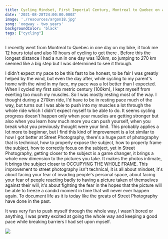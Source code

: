 ```yaml
---
title: Cycling Mindset, First Imperial Century, Montreal to Quebec on a bicycle
date: '2021-08-28T24:00:00.000Z'
image: './resources/argon18.jpg'
song: 'oogway - two years'
backgroundColor: 'black'
tags: ["cycling"]
---
```

I recently went from Montreal to Quebec in one day on my bike, it took me 12 hours total and also 10 hours of cycling to get there . Before this the longest distance I had a run in one day was 120km, so jumping to 270 km seemed like a big step but I was determined to see it through. 

I didn't expect my pace to be this fast to be honest, to be fair I was greatly helped by the wind, but even the day after, while cycling to my parent's home with the wind in my face, my pace was a lot better than I expected. When I cycled my first solo metric century (100km), I kept myself from exerting too much my muscles. So I was mostly resting most of  the way. I thought during a 270km ride, I'd have to be in resting pace much of the way, but turns out I was able to push into my muscles a lot through the whole ride which I didn't expect myself to be able to do.
It seems cycling progress doesn't happen only when your muscles are getting stronger but also when you learn how much more you can push
yourself, when you break what you previously thought were your limit. This probably applies a lot more to beginner, but I find this kind
of improvement is a lot similar to how I got better at Street Photography, there's a huge part of photography that is technical, how to 
properly expose the subject, how to properly frame the subject, how to correctly focus on the subject, yet in Street Photography, getting
closer to the subject is a game changer, it brings a whole new dimension to the pictures you take. It makes the photos intimate, it brings 
the subject closer to OCCUPYING THE WHOLE FRAME. This improvement to street photography isn't technical, it is all about mindset, it's about
facing your fear of invading people's personal space, about facing your fear of people reacting badly to having a picture taken of themselves
against their will, it's about fighting the fear in the hopes that the picture will be able to freeze a candid moment in time that will never
ever happen again. To document life as it is today like the greats of Street Photography have done in the past.

It was very fun to push myself through the whole way, I wasn't bored or anything, I was pretty excited at going the whole way and keeping a good pace while breaking barriers I had set upon myself.

![](./strava.png)